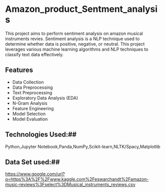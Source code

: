 # Amazon_product_Sentment_analysis
This project aims to perform sentiment analysis on amazon musical instruments revies. Sentiment analysis is a NLP technique used to determine whether data is positive, negative, or neutral. This project leverages various machine learning algorithms and NLP techniques to classify text data effectively. 

## Features ##
* Data Collection
*	Data Preprocessing
*	Text Preprocessing 
*	Exploratory Data Analysis (EDA)
*	N-Gram Analysis
*	Feature Engineering
*	Model Selection
*	Model Evaluation

## Technologies Used:##
Python,Jupyter Notebook,Panda,NumPy,Scikit-learn,NLTK/Spacy,Matplotlib  

## Data Set used:##
https://www.google.com/url?q=https%3A%2F%2Fwww.kaggle.com%2Feswarchandt%2Famazon-music-reviews%3Fselect%3DMusical_instruments_reviews.csv
